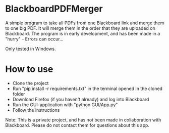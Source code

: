 # BlackboardPDFMerger
A simple program to take all PDFs from one Blackboard link and merge them to one big PDF. It will merge them in the order that they are uploaded on Blackboard. The program is in early development, and has been made in a "hurry" - Errors can occur...

Only tested in Windows.

# How to use
- Clone the project
- Run "pip install -r requirements.txt" in the terminal opened in the cloned folder
- Download Firefox (if you haven't already) and log into Blackboard
- Run the GUI-application with "python GUI/App.py"
- Follow the instructions

Note: This is a private project, and has not been made in collaboration with Blackboard. Please do not contact them for questions about this app.
